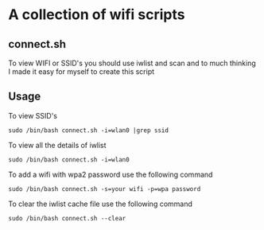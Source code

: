 # A collection of wifi scripts

## connect.sh
To view WIFI or SSID's you should use iwlist and scan and to much thinking I made it easy for myself to create this script

## Usage

To view SSID's
```
sudo /bin/bash connect.sh -i=wlan0 |grep ssid
```

To view all the details of iwlist
```
sudo /bin/bash connect.sh -i=wlan0
```

To add a wifi with wpa2 password use the following command
```
sudo /bin/bash connect.sh -s=your wifi -p=wpa password
```

To clear the iwlist cache file use the following command
```
sudo /bin/bash connect.sh --clear
```
